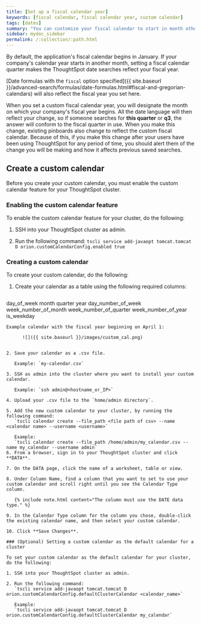 ```yaml
---
title: [Set up a fiscal calendar year]
keywords: [fiscal calendar, fiscal calendar year, custom calendar]
tags: [dates]
summary: "You can customize your fiscal calendar to start in month other than January."
sidebar: mydoc_sidebar
permalink: /:collection/:path.html
---
```

By default, the application's fiscal calendar begins in January. If your company's
calendar year starts in another month, setting a fiscal calendar quarter makes
the ThoughtSpot date searches reflect your fiscal year.

[Date formulas with the `fiscal` option specified]({{ site.baseurl }}/advanced-search/formulas/date-formulas.html#fiscal-and-gregorian-calendars)
will also reflect the fiscal year you set here.

When you set a custom fiscal calendar year, you will designate the month on which your
company's fiscal year begins. All the date language will then reflect your
change, so if someone searches for **this quarter** or **q3**, the answer will
conform to the fiscal quarter in use. When you make this change, existing
pinboards also change to reflect the custom fiscal calendar. Because of this, if
you make this change after your users have been using ThoughtSpot for any period
of time, you should alert them of the change you will be making and how it
affects previous saved searches.

## Create a custom calendar

Before you create your custom calendar, you must enable the custom calendar feature for your ThoughtSpot cluster.

### Enabling the custom calendar feature

To enable the custom calendar feature for your cluster, do the following:

1. SSH into your ThoughtSpot cluster as admin.

2. Run the following command: `tscli service add-javaopt tomcat.tomcat D orion.customCalendarConfig.enabled true`

### Creating a custom calendar

To create your custom calendar, do the following:

1. Create your calendar as a table using the following required columns:
   ```date
day_of_week
month
quarter
year
day_number_of_week
week_number_of_month
week_number_of_quarter
week_number_of_year
is_weekday
```
Example calendar with the fiscal year beginning on April 1:

      ![]({{ site.baseurl }}/images/custom_cal.png)


2. Save your calendar as a .csv file.

   Example: `my-calendar.csv`

3. SSH as admin into the cluster where you want to install your custom calendar.

   Example: `ssh admin@<hostname_or_IP>`

4. Upload your .csv file to the `home/admin directory`.

5. Add the new custom calendar to your cluster, by running the following command:
   `tscli calendar create --file_path <file path of csv> --name <calendar name> --username <username>`

   Example:
   `tscli calendar create --file_path /home/admin/my_calendar.csv --name my_calendar --username admin`
6. From a browser, sign in to your ThoughtSpot cluster and click **DATA**.

7. On the DATA page, click the name of a worksheet, table or view.

8. Under Column Name, find a column that you want to set to use your custom calendar and scroll right until you see the Calendar Type column.

   {% include note.html content="The column must use the DATE data type." %}

9. In the Calendar Type column for the column you chose, double-click the existing calendar name, and then select your custom calendar.

10. Click **Save Changes**.

### (Optional) Setting a custom calendar as the default calendar for a cluster

To set your custom calendar as the default calendar for your cluster, do the following:

1. SSH into your ThoughtSpot cluster as admin.

2. Run the following command:
   `tscli service add-javaopt tomcat.tomcat D orion.customCalendarConfig.defaultClusterCalendar <calendar_name>`

   Example:
   `tscli service add-javaopt tomcat.tomcat D orion.customCalendarConfig.defaultClusterCalendar my_calendar`

